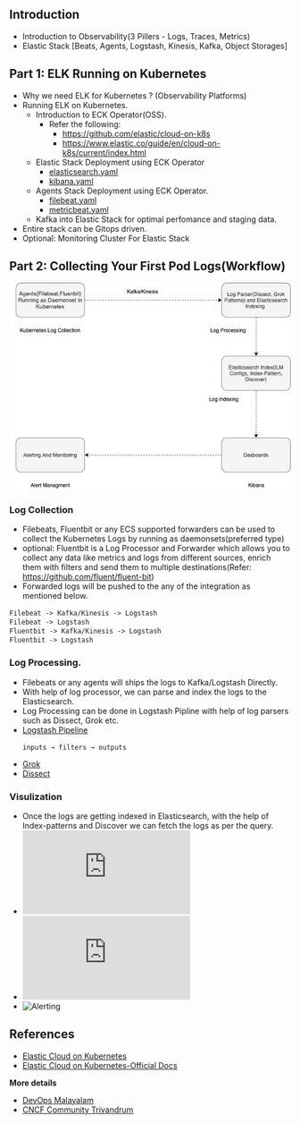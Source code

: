 ## Introduction

* Introduction to Observability(3 Pillers - Logs, Traces, Metrics)
* Elastic Stack [Beats, Agents, Logstash, Kinesis, Kafka, Object Storages]

## Part 1: ELK Running on Kubernetes

- Why we need ELK for Kubernetes ? (Observability Platforms)
- Running ELK on Kubernetes.
  * Introduction to ECK Operator(OSS).
    - Refer the following:
      * https://github.com/elastic/cloud-on-k8s
      * https://www.elastic.co/guide/en/cloud-on-k8s/current/index.html
  * Elastic Stack Deployment using ECK Operator     
    - [elasticsearch.yaml](https://github.com/JESWINKNINAN/friendly-kubernetes/blob/main/ELK-For-Kubernetes(Observability)/elasticsearch/elasticsearch.yaml)
    - [kibana.yaml](https://github.com/JESWINKNINAN/friendly-kubernetes/blob/main/ELK-For-Kubernetes(Observability)/kibana/kibana.yaml)
  * Agents Stack Deployment using ECK Operator.
    - [filebeat.yaml](https://github.com/JESWINKNINAN/friendly-kubernetes/blob/main/ELK-For-Kubernetes(Observability)/agents/filebeat.yaml)
    - [metricbeat.yaml](https://github.com/JESWINKNINAN/friendly-kubernetes/blob/main/ELK-For-Kubernetes(Observability)/agents/metricbeat.yaml)
  * Kafka into Elastic Stack for optimal perfomance and staging data.
- Entire stack can be Gitops driven.  
- Optional: Monitoring Cluster For Elastic Stack     
  
## Part 2: Collecting Your First Pod Logs(Workflow)

![Flow Diagram](./Elastic-Log.jpg)

### Log Collection

- Filebeats, Fluentbit or any ECS supported forwarders can be used to collect the Kubernetes Logs by running as daemonsets(preferred type)
- optional: Fluentbit is a Log Processor and Forwarder which allows you to collect any data like metrics and logs from different sources, enrich them with filters and send them to multiple destinations(Refer: https://github.com/fluent/fluent-bit)
- Forwarded logs will be pushed to the any of the integration as mentioned below. 

```
Filebeat -> Kafka/Kinesis -> Logstash
Filebeat -> Logstash
Fluentbit -> Kafka/Kinesis -> Logstash
Fluentbit -> Logstash
```

### Log Processing. 

- Filebeats or any agents will ships the logs to Kafka/Logstash Directly. 
- With help of log processor, we can parse and index the logs to the Elasticsearch.
- Log Processing can be done in Logstash Pipline with help of log parsers such as Dissect, Grok etc.
- [Logstash Pipeline](https://www.elastic.co/guide/en/logstash/current/pipeline.html#:~:text=The%20Logstash%20event%20processing%20pipeline,to%20use%20a%20separate%20filter)
    ```
    inputs → filters → outputs
    ```
- [Grok](https://www.elastic.co/guide/en/logstash/current/plugins-filters-grok.html#_grok_basics)
- [Dissect](https://www.elastic.co/guide/en/logstash/current/plugins-filters-dissect.html)

### Visulization

- Once the logs are getting indexed in Elasticsearch, with the help of Index-patterns and Discover we can fetch the logs as per the query.
- ![Index-pattern](https://www.elastic.co/guide/en/kibana/current/index-patterns.html)
- ![Discover](https://www.elastic.co/guide/en/kibana/current/discover.html) 
- ![Alerting](https://www.elastic.co/what-is/kibana-alerting) 

## References

- [Elastic Cloud on Kubernetes](https://github.com/elastic/cloud-on-k8s)
- [Elastic Cloud on Kubernetes-Official Docs](https://www.elastic.co/guide/en/cloud-on-k8s/current/index.html)

**More details**

- [DevOps Malayalam](https://devopsmalayalam.io)
- [CNCF Community Trivandrum](https://community.cncf.io/trivandrum/)
